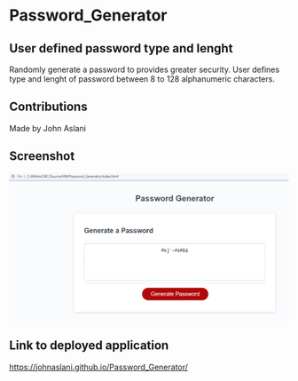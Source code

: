 # Password_Generator

## User defined password type and lenght

Randomly generate a password to provides greater security. User defines type and lenght of password between 8 to 128 alphanumeric characters.

## Contributions

Made by John Aslani

## Screenshot

![Screenshot](./Assets/Screenshot.png)

## Link to deployed application

https://johnaslani.github.io/Password_Generator/
